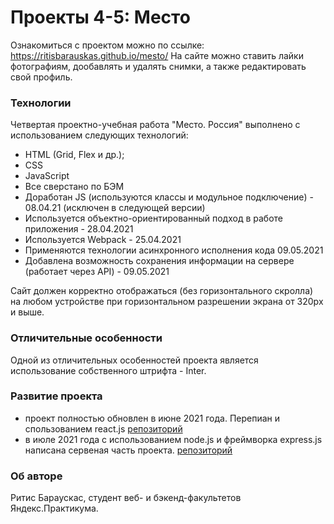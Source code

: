 # Проекты 4-5: Место

Ознакомиться с проектом можно по ссылке: https://ritisbarauskas.github.io/mesto/
На сайте можно ставить лайки фотографиям, дообавлять и удалять снимки, а также редактировать свой профиль.

### Технологии

Четвертая проектно-учебная работа "Место. Россия" выполнено с использованием следующих технологий:
* HTML (Grid, Flex и др.);
* CSS
* JavaScript
* Все сверстано по БЭМ
* Доработан JS (используются классы и модульное подключение) - 08.04.21 (исключен в следующей версии)
* Используется объектно-ориентированный подход в работе приложения - 28.04.2021
* Используется Webpack - 25.04.2021
* Применяются технологии асинхронного исполнения кода 09.05.2021
* Добавлена возможность сохранения информации на сервере (работает через API) - 09.05.2021

Сайт должен корректно отображаться (без горизонтального скролла) на любом устройстве при горизонтальном разрешении экрана от 320px и выше.

### Отличительные особенности

Одной из отличительных особенностей проекта является использование собственного штрифта - Inter.

### Развитие проекта
* проект полностью обновлен в июне 2021 года. Перепиан и спользованием react.js [репозиторий](https://github.com/RitisBarauskas/react-mesto-auth)
* в июле 2021 года с использованием node.js и фреймворка express.js написана сервеная часть проекта. [репозиторий](https://github.com/RitisBarauskas/express-mesto)

### Об авторе

Ритис Бараускас, студент веб- и бэкенд-факультетов Яндекс.Практикума.

